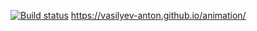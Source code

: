 [![Build status](https://ci.appveyor.com/api/projects/status/jue7qkroyl619k9q?svg=true)](https://ci.appveyor.com/project/Vasilyev-Anton/animation)
https://vasilyev-anton.github.io/animation/
